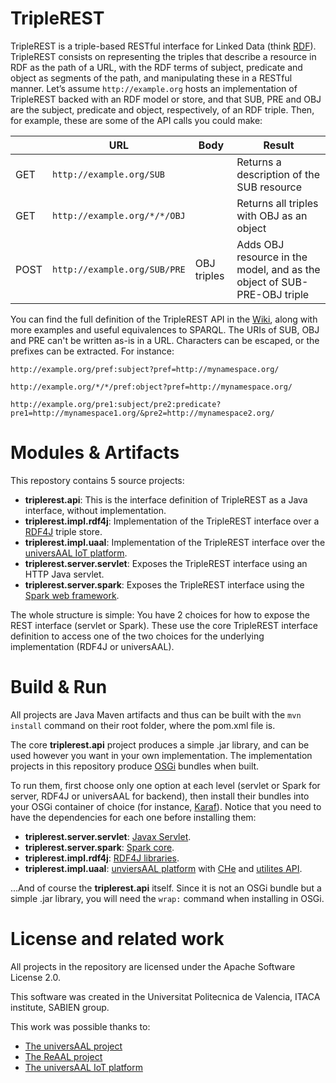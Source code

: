 # TripleREST
TripleREST is a triple-based RESTful interface for Linked Data (think [RDF](https://www.w3.org/RDF/)). TripleREST consists on representing the triples that describe a resource in RDF as the path of a URL, with the RDF terms of subject, predicate and object as segments of the path, and manipulating these in a RESTful manner. Let’s assume `http://example.org` hosts an implementation of TripleREST backed with an RDF model or store, and that SUB, PRE and OBJ are the subject, predicate and object, respectively, of an RDF triple. Then, for example, these are some of the API calls you could make:

|      | URL                        | Body         | Result  | 
| ---- | ---------------------------| ------------ | ------  |
| GET  | `http://example.org/SUB`     |              | Returns a description of the SUB resource |
| GET  | `http://example.org/*/*/OBJ` |              | Returns all triples with OBJ as an object |
| POST | `http://example.org/SUB/PRE` | OBJ triples  | Adds OBJ resource in the model, and as the object of SUB-PRE-OBJ triple |

You can find the full definition of the TripleREST API in the [Wiki](https://github.com/Alfiva/TripleREST/wiki/API-Definition), along with more examples and useful equivalences to SPARQL. The URIs of SUB, OBJ and PRE can't be written as-is in a URL. Characters can be escaped, or the prefixes can be extracted. For instance:

```
http://example.org/pref:subject?pref=http://mynamespace.org/

http://example.org/*/*/pref:object?pref=http://mynamespace.org/

http://example.org/pre1:subject/pre2:predicate?pre1=http://mynamespace1.org/&pre2=http://mynamespace2.org/
```

# Modules & Artifacts
This repostory contains 5 source projects:
* **triplerest.api**: This is the interface definition of TripleREST as a Java interface, without implementation.
* **triplerest.impl.rdf4j**: Implementation of the TripleREST interface over a [RDF4J](https://rdf4j.org/) triple store.
* **triplerest.impl.uaal**: Implementation of the TripleREST interface over the [universAAL IoT platform](https://www.universaal.info/).
* **triplerest.server.servlet**: Exposes the TripleREST interface using an HTTP Java servlet.
* **triplerest.server.spark**: Exposes the TripleREST interface using the [Spark web framework](http://sparkjava.com/).

The whole structure is simple: You have 2 choices for how to expose the REST interface (servlet or Spark). These use the core TripleREST interface definition to access one of the two choices for the underlying implementation (RDF4J or universAAL).

# Build & Run
All projects are Java Maven artifacts and thus can be built with the `mvn install` command on their root folder, where the pom.xml file is.

The core **triplerest.api** project produces a simple .jar library, and can be used however you want in your own implementation. The implementation projects in this repository produce [OSGi](https://www.osgi.org/) bundles when built.

To run them, first choose only one option at each level (servlet or Spark for server, RDF4J or universAAL for backend), then install their bundles into your OSGi container of choice (for instance, [Karaf](https://karaf.apache.org/)). Notice that you need to have the dependencies for each one before installing them:

* **triplerest.server.servlet**: [Javax Servlet](https://mvnrepository.com/artifact/javax.servlet/javax.servlet-api).
* **triplerest.server.spark**: [Spark core](https://mvnrepository.com/artifact/org.apache.spark/spark-core).
* **triplerest.impl.rdf4j**: [RDF4J libraries](https://mvnrepository.com/artifact/org.eclipse.rdf4j).
* **triplerest.impl.uaal**: [unviersAAL platform](https://github.com/universAAL/distro.karaf) with [CHe](https://github.com/universAAL/context/wiki/Context-History-Entrepot) and [utilites API](https://github.com/universAAL/utilities/wiki/Utility-API).

...And of course the **triplerest.api** itself. Since it is not an OSGi bundle but a simple .jar library, you will need the `wrap:` command when installing in OSGi.

# License and related work
All projects in the repository are licensed under the Apache Software License 2.0.

This software was created in the Universitat Politecnica de Valencia, ITACA institute, SABIEN group.

This work was possible thanks to:
* [The universAAL project](https://cordis.europa.eu/project/id/247950)
* [The ReAAL project](https://cordis.europa.eu/project/id/325189)
* [The universAAL IoT platform](https://www.universaal.info/)
